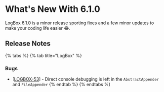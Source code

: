 # What's New With 6.1.0

LogBox 6.1.0 is a minor release sporting fixes and a few minor updates to make your coding life easier 😂.

## Release Notes

{% tabs %}
{% tab title="LogBox" %}
### Bugs

* \[[LOGBOX-53](https://ortussolutions.atlassian.net/browse/LOGBOX-53)\] - Direct console debugging is left in the `AbstractAppender` and `FileAppender`
{% endtab %}
{% endtabs %}



